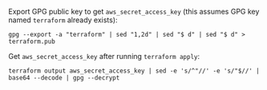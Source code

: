 Export GPG public key to get `aws_secret_access_key` (this assumes GPG key named `terraform` already exists):

```shell
gpg --export -a "terraform" | sed "1,2d" | sed "$ d" | sed "$ d" > terraform.pub
```

Get `aws_secret_access_key` after running `terraform apply`:

```shell
terraform output aws_secret_access_key | sed -e 's/^"//' -e 's/"$//' | base64 --decode | gpg --decrypt
```
